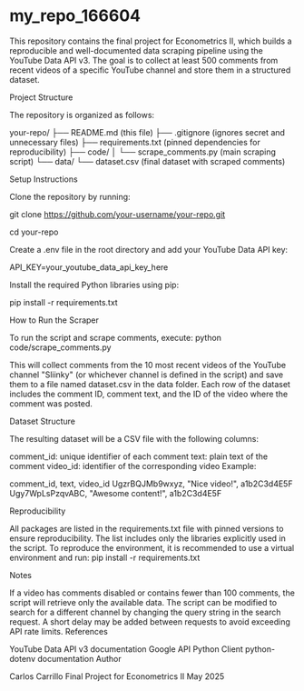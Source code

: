 # my_repo_166604
This repository contains the final project for Econometrics II, which builds a reproducible and well-documented data scraping pipeline using the YouTube Data API v3. The goal is to collect at least 500 comments from recent videos of a specific YouTube channel and store them in a structured dataset.

Project Structure

The repository is organized as follows:


your-repo/
├── README.md (this file)
├── .gitignore (ignores secret and unnecessary files)
├── requirements.txt (pinned dependencies for reproducibility)
├── code/
│ └── scrape_comments.py (main scraping script)
└── data/
  └── dataset.csv (final dataset with scraped comments)

Setup Instructions

Clone the repository by running:

git clone https://github.com/your-username/your-repo.git

cd your-repo

Create a .env file in the root directory and add your YouTube Data API key:

API_KEY=your_youtube_data_api_key_here

Install the required Python libraries using pip:

pip install -r requirements.txt

How to Run the Scraper


To run the script and scrape comments, execute:
python code/scrape_comments.py

This will collect comments from the 10 most recent videos of the YouTube channel "Sliinky" (or whichever channel is defined in the script) and save them to a file named dataset.csv in the data folder. Each row of the dataset includes the comment ID, comment text, and the ID of the video where the comment was posted.

Dataset Structure

The resulting dataset will be a CSV file with the following columns:

comment_id: unique identifier of each comment
text: plain text of the comment
video_id: identifier of the corresponding video
Example:

comment_id, text, video_id
UgzrBQJMb9wxyz, "Nice video!", a1b2C3d4E5F
Ugy7WpLsPzqvABC, "Awesome content!", a1b2C3d4E5F

Reproducibility

All packages are listed in the requirements.txt file with pinned versions to ensure reproducibility. The list includes only the libraries explicitly used in the script. To reproduce the environment, it is recommended to use a virtual environment and run:
pip install -r requirements.txt

Notes

If a video has comments disabled or contains fewer than 100 comments, the script will retrieve only the available data.
The script can be modified to search for a different channel by changing the query string in the search request.
A short delay may be added between requests to avoid exceeding API rate limits.
References

YouTube Data API v3 documentation
Google API Python Client
python-dotenv documentation
Author

Carlos Carrillo
Final Project for Econometrics II
May 2025


